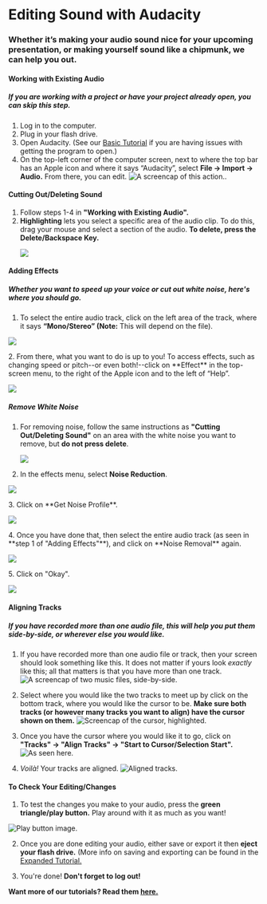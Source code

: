 # Editing Sound with Audacity
### Whether it’s making your audio sound nice for your upcoming presentation, or making yourself sound like a chipmunk, we can help you out.



#### Working with Existing Audio
##### If you are working with a project or have your project already open, you can skip this step.
1. Log in to the computer.
2. Plug in your flash drive.
3. Open Audacity. (See our [Basic Tutorial](https://github.com/wooster-core/Documentation/blob/master/SS:%20Basic%20Recording%20with%20Audacity.md) if you are having issues with getting the program to open.)
4. On the top-left corner of the computer screen, next to where the top bar has an Apple icon and where it says “Audacity”, select __File → Import → Audio.__ From there, you can edit.
![A screencap of this action.](https://github.com/wooster-core/Documentation/blob/master/images/image.audacity_import.png).


#### Cutting Out/Deleting Sound
1. Follow steps 1-4 in **"Working with Existing Audio".**
2. **Highlighting** lets you select a specific area of the audio clip. To do this, drag your mouse and select a section of the audio. **To delete, press the Delete/Backspace Key.**<p><img src="https://github.com/wooster-core/Documentation/blob/master/images/image.audacity_select.section.png"></p>

#### Adding Effects
##### Whether you want to speed up your voice or cut out white noise, here's where you should go.
1. To select the entire audio track, click on the left area of the track, where it says **“Mono/Stereo” (Note:** This will depend on the file).
<p><img src="https://github.com/wooster-core/Documentation/blob/master/images/image.audacity_sound.amplify.png"></p>
2. From there, what you want to do is up to you! To access effects, such as changing speed or pitch--or even both!--click on **Effect** in the top-screen menu, to the right of the Apple icon and to the left of “Help”.
<p><img src="https://github.com/wooster-core/Documentation/blob/master/images/image.audacity_effects.png"></p>

##### Remove White Noise
1. For removing noise, follow the same instructions as **"Cutting Out/Deleting Sound"** on an area with the white noise you want to remove, but **do not press delete**. <p><img src="https://github.com/wooster-core/Documentation/blob/master/images/image.audacity_editing_noiseremoval1.png"></p>
2. In the effects menu, select **Noise Reduction**.
<p><img src="https://github.com/wooster-core/Documentation/blob/master/images/image.audacity_editing_noiseremoval2.png"></p>
3. Click on **Get Noise Profile**.
<p><img src="https://github.com/wooster-core/Documentation/blob/master/images/image.audacity_editing_noiseremoval3.png"></p>
4. Once you have done that, then select the entire audio track (as seen in **step 1 of "Adding Effects"**), and click on **Noise Removal** again.
<p><img src="https://github.com/wooster-core/Documentation/blob/master/images/image.audacity_editing_noiseremoval4.png"></p>
5. Click on "Okay".
<p><img src="https://github.com/wooster-core/Documentation/blob/master/images/image.audacity_editing_noiseremoval5.png"></p>

#### Aligning Tracks
##### If you have recorded more than one audio file, this will help you put them side-by-side, or wherever else you would like.
1. If you have recorded more than one audio file or track, then your screen should look something like this. It does not matter if yours look *exactly* like this; all that matters is that you have more than one track.
![A screencap of two music files, side-by-side.](https://github.com/wooster-core/Documentation/blob/master/images/image.audacity_twotracks.png)

2. Select where you would like the two tracks to meet up by click on the bottom track, where you would like the cursor to be. **Make sure both tracks (or however many tracks you want to align) have the cursor shown on them.**
![Screencap of the cursor, highlighted.](https://github.com/wooster-core/Documentation/blob/master/images/image.audacity_cursor_location.png)

3. Once you have the cursor where you would like it to go, click on **"Tracks" → "Align Tracks" → "Start to Cursor/Selection Start".**
![As seen here.](https://github.com/wooster-core/Documentation/blob/master/images/image.audacity_aligntracks.png)

4. *Voilà!* Your tracks are aligned.
![Aligned tracks.](https://github.com/wooster-core/Documentation/blob/master/images/image.audacity_alignedtracks.png)

#### To Check Your Editing/Changes
1. To test the changes you make to your audio, press the **green triangle/play button.** Play around with it as much as you want!

![Play button image.](https://github.com/wooster-core/Documentation/blob/master/images/image.audacity_button.play.png)

2. Once you are done editing your audio, either save or export it then __eject your flash drive.__ (More info on saving and exporting can be found in the [Expanded Tutorial.](https://github.com/wooster-core/Documentation/blob/master/SS:%20Expanded%20Audacity%20Tutorial.md)

3. You're done! __Don't forget to log out!__


**Want more of our tutorials? Read them [here.](https://github.com/wooster-core/Documentation/blob/master/README.md)**
